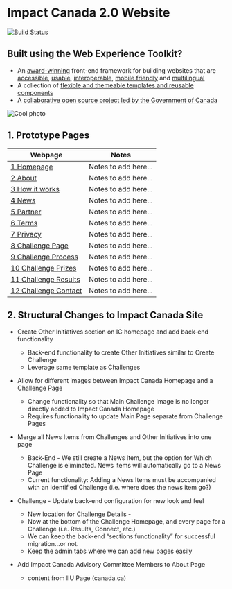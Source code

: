 # Impact Canada 2.0 Website

[![Build Status](https://secure.travis-ci.org/wet-boew/wet-boew.svg?branch=master)](http://travis-ci.org/wet-boew/wet-boew)

## Built using the Web Experience Toolkit?

* An [award-winning](http://wet-boew.github.io/wet-boew/docs/ref/accolades-en.html#awards) front-end framework for building websites that are [accessible](http://wet-boew.github.io/wet-boew/index-en.html#accessibility), [usable](http://wet-boew.github.io/wet-boew/index-en.html#usability), [interoperable](http://wet-boew.github.io/wet-boew/index-en.html#interoperability), [mobile friendly](http://wet-boew.github.io/wet-boew/index-en.html#mobile-friendly-responsive-design) and [multilingual](http://wet-boew.github.io/wet-boew/index-en.html#multilingual)
* A collection of [flexible and themeable templates and reusable components](http://wet-boew.github.io/wet-boew/index-en.html#themeable-and-reusable)
* A [collaborative open source project led by the Government of Canada](http://wet-boew.github.io/wet-boew/index-en.html#collaborative-approach)

![Cool photo](https://loogart.com/img/loogart-chris-soueidan-and-justin-trudeau-loogmoji.jpg "Chris from Loogart handing out Justin Trudeau his Loogmoji")

## 1. Prototype Pages

Webpage | Notes
------------- | ------------- 
[1 Homepage](https://loogart.github.io/impact-canada/) | Notes to add here...
[2 About](https://loogart.github.io/impact-canada/about.html) | Notes to add here...
[3 How it works](https://loogart.github.io/impact-canada/how-it-works.html) | Notes to add here...
[4 News](https://loogart.github.io/impact-canada/news.html) | Notes to add here...
[5 Partner](https://loogart.github.io/impact-canada/partner-with-us.html) | Notes to add here...
[6 Terms](https://loogart.github.io/impact-canada/terms.html) | Notes to add here...
[7 Privacy](https://loogart.github.io/impact-canada/privacy.html) | Notes to add here...
[8 Challenge Page](https://loogart.github.io/impact-canada/challenge.html) | Notes to add here...
[9 Challenge Process](https://loogart.github.io/impact-canada/challenge-process.html) | Notes to add here...
[10 Challenge Prizes](https://loogart.github.io/impact-canada/challenge-prizes.html) | Notes to add here...
[11 Challenge Results](https://loogart.github.io/impact-canada/challenge-results.html) | Notes to add here...
[12 Challenge Contact](https://loogart.github.io/impact-canada/challenge-contact.html) | Notes to add here...

## 2. Structural Changes to Impact Canada Site

* Create Other Initiatives section on IC homepage and add back-end functionality 
    * Back-end functionality to create Other Initiatives similar to Create Challenge
    * Leverage same template as Challenges

* Allow for different images between Impact Canada Homepage and a Challenge Page
    * Change functionality so that Main Challenge Image is no longer directly added to Impact Canada Homepage
    * Requires functionality to update Main Page separate from Challenge Pages

* Merge all News Items from Challenges and Other Initiatives into one page
    * Back-End - We still create a News Item, but the option for Which Challenge is eliminated. News items will automatically go to a News Page
    * Current functionality: Adding a News Items must be accompanied with  an identified Challenge (i.e. where does the news item go?)

* Challenge - Update back-end configuration for new look and feel
    * New location for Challenge Details - 
    * Now at the bottom of the Challenge Homepage, and every page for a Challenge (i.e. Results, Connect, etc.) 
    * We can keep the back-end “sections functionality” for successful migration...or not.
    * Keep the admin tabs where we can add new pages easily

* Add Impact Canada Advisory Committee Members to About Page
    *  content from IIU Page (canada.ca)


